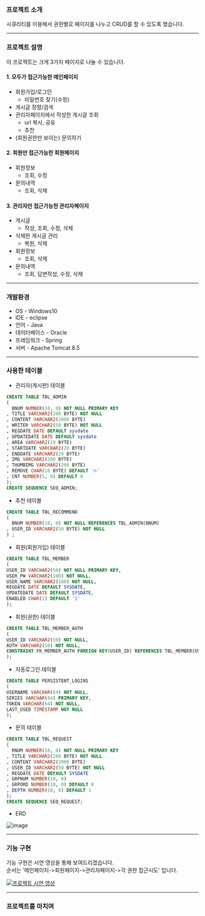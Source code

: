 ### 프로젝트 소개
시큐리티를 이용해서 권한별로 페이지를 나누고 CRUD를 할 수 있도록 했습니다.

---
### 프로젝트 설명
이 프로젝트는 크게 3가지 페이지로 나눌 수 있습니다.

#### 1. 모두가 접근가능한 메인페이지
  * 회원가입/로그인
    * 비밀번호 찾기(수정)
  * 게시글 정렬/검색
  * 관리자페이지에서 작성한 게시글 조회
    * url 복사, 공유
    * 추천
  * (회원권한만 보이는) 문의하기
  
#### 2. 회원만 접근가능한 회원페이지
  * 회원정보
    * 조회, 수정
  * 문의내역
    * 조회, 삭제
    
#### 3. 관리자만 접근가능한 관리자페이지
  * 게시글
    * 작성, 조회, 수정, 삭제
  * 삭제한 게시글 관리
    * 복원, 삭제
  * 회원정보
    * 조회, 삭제
  * 문의내역
    * 조회, 답변작성, 수정, 삭제

---
### 개발환경
* OS - Windows10
* IDE - eclipse
* 언어 - Java
* 데이터베이스 - Oracle
* 프레임워크 - Spring
* 서버 - Apache Tomcat 8.5

---
### 사용한 테이블
* 관리자(게시판) 테이블
``` SQL
CREATE TABLE TBL_ADMIN 
(
  BNUM NUMBER(10, 0) NOT NULL PRIMARY KEY
, TITLE VARCHAR2(200 BYTE) NOT NULL 
, CONTENT VARCHAR2(2000 BYTE) 
, WRITER VARCHAR2(50 BYTE) NOT NULL 
, REGDATE DATE DEFAULT sysdate 
, UPDATEDATE DATE DEFAULT sysdate 
, AREA VARCHAR2(10 BYTE) 
, STARTDATE VARCHAR2(20 BYTE) 
, ENDDATE VARCHAR2(20 BYTE) 
, IMG VARCHAR2(200 BYTE) 
, THUMBIMG VARCHAR2(200 BYTE) 
, REMOVE CHAR(10 BYTE) DEFAULT 'n' 
, CNT NUMBER(5, 0) DEFAULT 0
);
CREATE SEQUENCE SEQ_ADMIN;
``` 
* 추천 테이블
``` SQL
CREATE TABLE TBL_RECOMMEND 
(
  BNUM NUMBER(10, 0) NOT NULL REFERENCES TBL_ADMIN(BNUM)
, USER_ID VARCHAR2(50 BYTE) NOT NULL 
) ;
```
* 회원(회원가입) 테이블
``` SQL
CREATE TABLE TBL_MEMBER
(
USER_ID VARCHAR2(50) NOT NULL PRIMARY KEY,
USER_PW VARCHAR2(100) NOT NULL,
USER_NAME VARCHAR2(100) NOT NULL,
REGDATE DATE DEFAULT SYSDATE,
UPDATEDATE DATE DEFAULT SYSDATE,
ENABLED CHAR(1) DEFAULT '1'
);
```
* 회원(권한) 테이블
``` SQL
CREATE TABLE TBL_MEMBER_AUTH
(
USER_ID VARCHAR2(50) NOT NULL,
AUTH VARCHAR2(50) NOT NULL,
CONSTRAINT FK_MEMBER_AUTH FOREIGN KEY(USER_ID) REFERENCES TBL_MEMBER(USER_ID)
);
```
* 자동로그인 테이블
``` SQL
CREATE TABLE PERSISTENT_LOGINS
(
USERNAME VARCHAR(64) NOT NULL,
SERIES VARCHAR(64) PRIMARY KEY,
TOKEN VARCHAR(64) NOT NULL,
LAST_USED TIMESTAMP NOT NULL
);
```
* 문의 테이블
``` SQL
CREATE TABLE TBL_REQUEST 
(
  RNUM NUMBER(10, 0) NOT NULL PRIMARY KEY
, TITLE VARCHAR2(200 BYTE) NOT NULL 
, CONTENT VARCHAR2(2000 BYTE) 
, USER_ID VARCHAR2(50 BYTE) NOT NULL 
, REGDATE DATE DEFAULT SYSDATE 
, GRPNUM NUMBER(10, 0) 
, GRPORD NUMBER(10, 0) DEFAULT 0 
, DEPTH NUMBER(10, 0) DEFAULT 1 
);
CREATE SEQUENCE SEQ_REQUEST;
```
* ERD

![image](https://user-images.githubusercontent.com/75934431/106018389-cd79b100-6104-11eb-96ca-558f5ddf2e83.png)

---
### 기능 구현
기능 구현은 시연 영상을 통해 보여드리겠습니다.<br>
순서는 '메인페이지->회원페이지->관리자페이지->각 권한 접근시도' 입니다.

[![프로젝트 시연 영상](http://img.youtube.com/vi/yF0FSMgxf_8/0.jpg)](https://youtu.be/yF0FSMgxf_8?t=0s) 

---
### 프로젝트를 마치며

